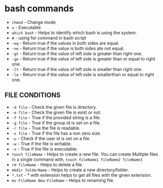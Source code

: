 # bash commands
- `chmod` - Change mode
- `x` - Executable
- `which bash` - Helps to identify which bash is using the system.
- `#` - using for command in bash script
- `-eq` - Return true if the values in both sides are equal.
- `-ne` - Return true if the value is both sides ate not equal.
- `-gt` - Return true if the value of left side is greater than right one.
- `-ge` - Return true if the value of left side is greater than or equal to right one.
- `-lt` - Return true if the value of left side is smaller than right one.
- `-le` - Return true if the value of left side is smallerthan or equal to right one.

## FILE CONDITIONS
- `-d file` - Check the given file is directory.
- `-e file` - Check the given file is exist or not.
- `-f file` - True if the provided string is a file.
- `-g file` - True if the group id is set on a file.
- `-r file` - True the file is readable.
- `-s file` - True if the file has a non zero size.
- `-u` - Check if the user id is set on a file.
- `-w` - True if the file is writable.
- `-x` - True if the file is executable.
- `touch fileName` - Helps to create a new file. You can create Multiple files in a single command with,
          ``` touch fileName1 fileName2 fileName3 ```
- `rm fileName` - Helps to delete a file.
- `mkdir folderName` - Helps to create a new directory/folder.
- `*.txt` - * with extension helps to get all files with the given extension.
- `mv FileName New-FileName` - Helps to renaming file.
